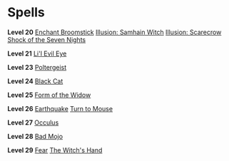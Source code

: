 <!-- TITLE: Vodouist -->
<!-- SUBTITLE: Illusion, curses and hexes.  Vodouists are masters of the dark art of voodoo and know how to channel a grudge to their own gain. -->

# Spells

**Level 20**
[Enchant Broomstick](enchant-broomstick)
[Illusion: Samhain Witch](illusion:-samhain-witch)
[Illusion: Scarecrow](illusion:-scarecrow)
[Shock of the Seven Nights](shock-of-the-seven-nights)

**Level 21**
[Li'l Evil Eye](li'l-evil-eye)

**Level 23**
[Poltergeist](poltergeist)

**Level 24**
[Black Cat](black-cat)

**Level 25**
[Form of the Widow](form-of-the-widow)

**Level 26**
[Earthquake](earthquake)
[Turn to Mouse](turn-to-mouse)

**Level 27**
[Occulus](occulus)

**Level 28**
[Bad Mojo](bad-mojo)

**Level 29**
[Fear](fear)
[The Witch's Hand](the-witch's-hand)